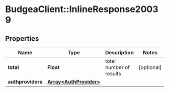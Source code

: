 # BudgeaClient::InlineResponse20039

## Properties
Name | Type | Description | Notes
------------ | ------------- | ------------- | -------------
**total** | **Float** | total number of results | [optional] 
**authproviders** | [**Array&lt;AuthProvider&gt;**](AuthProvider.md) |  | 


